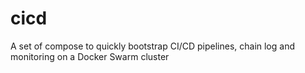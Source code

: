 # cicd
A set of compose to quickly bootstrap CI/CD pipelines, chain log and monitoring on a Docker Swarm cluster
